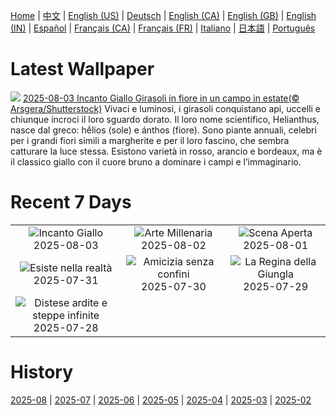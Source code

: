 [Home](../README.md) | [中文](zh-CN.md) | [English (US)](en-US.md) | [Deutsch](de-DE.md) | [English (CA)](en-CA.md) | [English (GB)](en-GB.md) | [English (IN)](en-IN.md) | [Español](es-ES.md) | [Français (CA)](fr-CA.md) | [Français (FR)](fr-FR.md) | [Italiano](it-IT.md) | [日本語](ja-JP.md) | [Português](pt-BR.md)

# Latest Wallpaper
![](https://www.bing.com/th?id=OHR.HappySunflower_IT-IT1160856056_UHD.jpg)
[2025-08-03 Incanto Giallo Girasoli in fiore in un campo in estate(© Arsgera/Shutterstock)](https://www.bing.com/th?id=OHR.HappySunflower_IT-IT1160856056_UHD.jpg)
Vivaci e luminosi, i girasoli conquistano api, uccelli e chiunque incroci il loro sguardo dorato. Il loro nome scientifico, Helianthus, nasce dal greco: hḗlios (sole) e ánthos (fiore). Sono piante annuali, celebri per i grandi fiori simili a margherite e per il loro fascino, che sembra catturare la luce stessa. Esistono varietà in rosso, arancio e bordeaux, ma è il classico giallo con il cuore bruno a dominare i campi e l’immaginario.

# Recent 7 Days
|  |  |  |
|:---:|:---:|:---:|
| ![](https://www.bing.com/th?id=OHR.HappySunflower_IT-IT1160856056_400x240.jpg "Incanto Giallo") 2025-08-03 | ![](https://www.bing.com/th?id=OHR.FruitaPetroglyphs_IT-IT1255778593_400x240.jpg "Arte Millenaria") 2025-08-02 | ![](https://www.bing.com/th?id=OHR.EdinburghFringe_IT-IT8835204472_400x240.jpg "Scena Aperta") 2025-08-01 |
| ![](https://www.bing.com/th?id=OHR.NaPaliKauai_IT-IT1557569434_400x240.jpg "Esiste nella realtà") 2025-07-31 | ![](https://www.bing.com/th?id=OHR.SaypeDubai_IT-IT8691118780_400x240.jpg "Amicizia senza confini") 2025-07-30 | ![](https://www.bing.com/th?id=OHR.TigerDay_IT-IT8572184729_400x240.jpg "La Regina della Giungla") 2025-07-29 |
| ![](https://www.bing.com/th?id=OHR.MongoliaYurts_IT-IT8478321001_400x240.jpg "Distese ardite e steppe infinite") 2025-07-28 |  |  |

# History
[2025-08](../archives/wallpaper/it-IT/w_2025_08.md) | [2025-07](../archives/wallpaper/it-IT/w_2025_07.md) | [2025-06](../archives/wallpaper/it-IT/w_2025_06.md) | [2025-05](../archives/wallpaper/it-IT/w_2025_05.md) | [2025-04](../archives/wallpaper/it-IT/w_2025_04.md) | [2025-03](../archives/wallpaper/it-IT/w_2025_03.md) | [2025-02](../archives/wallpaper/it-IT/w_2025_02.md)
